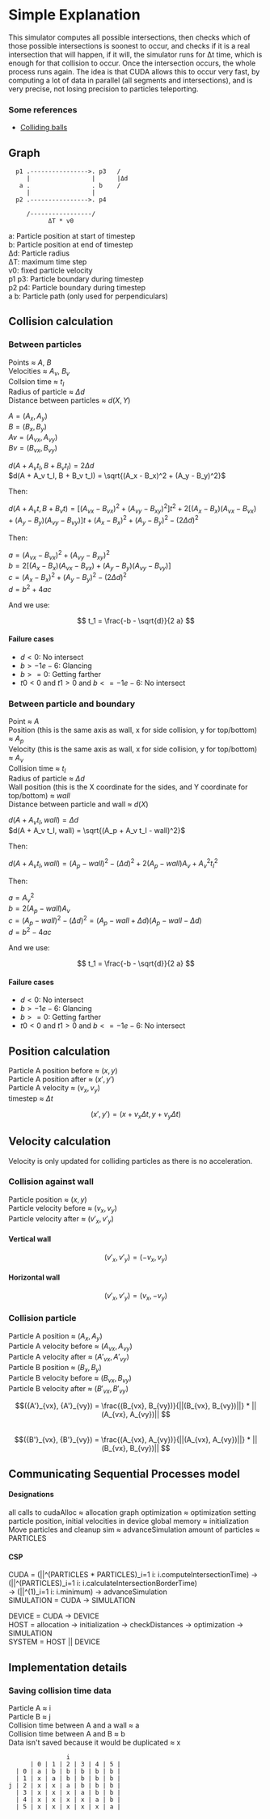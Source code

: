 # Simple Explanation

This simulator computes all possible intersections, then checks which of those possible intersections is soonest to
occur, and checks if it is a real intersection that will happen, if it will, the simulator runs for Δt time, which
is enough for that collision to occur. Once the intersection occurs, the whole process runs again.
The idea is that CUDA allows this to occur very fast, by computing a lot of data in parallel (all segments and
intersections), and is very precise, not losing precision to particles teleporting.

### Some references

* [Colliding balls](https://garethrees.org/2009/02/17/physics/)

## Graph
      p1 .---------------->. p3   /
         |                 |      |Δd
       a .                 . b    /
         |                 |
      p2 .---------------->. p4

         /-----------------/
               ΔT * v0

a: Particle position at start of timestep  
b: Particle position at end of timestep  
Δd: Particle radius  
ΔT: maximum time step   
v0: fixed particle velocity  
p1 p3: Particle boundary during timestep  
p2 p4: Particle boundary during timestep  
a b: Particle path (only used for perpendiculars)  

## Collision calculation

### Between particles

Points ≈ $A$, $B$  
Velocities ≈ $A_v$, $B_v$  
Collsion time ≈ $t_I$  
Radius of particle ≈ $\Delta d$  
Distance between particles ≈ $d(X, Y)$  

$A = (A_x, A_y)$   
$B = (B_x, B_y)$  
$Av = (A_{vx}, A_{vy})$  
$Bv = (B_{vx}, B_{vy})$  

$d(A + A_v t_I, B + B_v t_I) = 2 \Delta d$  
$d(A + A_v t_I, B + B_v t_I) = \sqrt{(A_x - B_x)^2 + (A_y - B_y)^2}$  

Then:

$d(A + A_v t, B + B_v t) = [(A_{vx} - B_{vx})^2 + (A_{vy} - B_{xy})^2] t^2 + 2 [(A_x - B_x)(A_{vx} - B_{vx}) + (A_y - B_y)(A_{vy} - B_{vy})] t + (A_x - B_x)^2 + (A_y-B_y)^2 - (2 \Delta d)^2$

Then:

$a = (A_{vx} - B_{vx})^2 + (A_{vy} - B_{xy})^2$  
$b = 2 [(A_x - B_x)(A_{vx} - B_{vx}) + (A_y - B_y)(A_{vy} - B_{vy})]$  
$c = (A_x - B_x)^2 + (A_y - B_y)^2 - (2 \Delta d)^2$  
$d = b^2 + 4 a c$  

And we use:

$$ t_1 = \frac{-b - \sqrt{d}}{2 a} $$

#### Failure cases

* $d < 0$: No intersect  
* $b > -1e-6$: Glancing  
* $b >= 0$: Getting farther  
* $t0 < 0$ and $t1 > 0$ and $b <= -1e-6$: No intersect  

### Between particle and boundary

Point ≈ $A$  
Position (this is the same axis as wall, x for side collision, y for top/bottom) ≈ $A_p$  
Velocity (this is the same axis as wall, x for side collision, y for top/bottom) ≈ $A_v$  
Collision time ≈ $t_I$  
Radius of particle ≈ $\Delta d$   
Wall position (this is the X coordinate for the sides, and Y coordinate for top/bottom) ≈ $wall$   
Distance between particle and wall ≈ $d(X)$  

$d(A + A_v t_I, wall) = \Delta d$  
$d(A + A_v t_I, wall) = \sqrt{(A_p + A_v t_I - wall)^2}$

Then:

$d(A + A_v t_I, wall) = (A_p - wall)^2 - (\Delta d)^2 + 2 (A_p - wall) A_v + A_v^2 t_I^2$

Then:

$a = A_v^2$  
$b = 2 (A_p - wall) A_v$  
$c = (A_p - wall)^2 - (\Delta d)^2 = (A_p - wall + \Delta d) (A_p - wall - \Delta d)$  
$d = b^2 - 4 a c$  

And we use:

$$ t_1 = \frac{-b - \sqrt{d}}{2 a} $$

#### Failure cases

* $d < 0$: No intersect  
* $b > -1e-6$: Glancing  
* $b >= 0$: Getting farther  
* $t0 < 0$ and $t1 > 0$ and $b <= -1e-6$: No intersect


## Position calculation

Particle A position before ≈ $(x, y)$  
Particle A position after ≈ $(x', y')$  
Particle A velocity ≈ $(v_x, v_y)$  
timestep ≈ $\Delta t$  

$$(x', y') = (x + v_x \Delta t, y + v_y \Delta t)$$

## Velocity calculation

Velocity is only updated for colliding particles as there is no acceleration.

### Collision against wall
Particle position ≈ $(x, y)$  
Particle velocity before ≈ $(v_x, v_y)$  
Particle velocity after ≈ $({v'}_x, {v'}_y)$  

#### Vertical wall

$$({v'}_x, {v'}_y) = (-v_x, v_y)$$  

#### Horizontal wall

$$({v'}_x, {v'}_y) = (v_x, -v_y)$$  

### Collision particle

Particle A position ≈ $(A_x, A_y)$  
Particle A velocity before ≈ $(A_{vx}, A_{vy})$  
Particle A velocity after ≈ $(A'_{vx}, A'_{vy})$  
Particle B position ≈ $(B_x, B_y)$  
Particle B velocity before ≈ $(B_{vx}, B_{vy})$  
Particle B velocity after ≈ $(B'_{vx}, B'_{vy})$  


$$({A'}_{vx}, {A'}_{vy}) = \frac{(B_{vx}, B_{vy})}{||(B_{vx}, B_{vy})||} * ||(A_{vx}, A_{vy})|| $$  
$$({B'}_{vx}, {B'}_{vy}) = \frac{(A_{vx}, A_{vy})}{||(A_{vx}, A_{vy})||} * ||(B_{vx}, B_{vy})|| $$  

## Communicating Sequential Processes model

#### Designations
all calls to cudaAlloc ≈ allocation
graph optimization ≈ optimization
setting particle position, initial velocities in device global memory ≈ initialization
Move particles and cleanup sim ≈ advanceSimulation
amount of particles ≈ PARTICLES

#### CSP
CUDA = (||^(PARTICLES * PARTICLES)_i=1 i: i.computeIntersectionTime) -> (||^(PARTICLES)_i=1 i: i.calculateIntersectionBorderTime)  
          -> (||^(1)_i=1 i: i.minimum) -> advanceSimulation  
SIMULATION = CUDA -> SIMULATION  

DEVICE = CUDA -> DEVICE  
HOST = allocation -> initialization -> checkDistances -> optimization -> SIMULATION  
SYSTEM = HOST || DEVICE  

## Implementation details


### Saving collision time data

Particle A ≈ i  
Particle B ≈ j  
Collision time between A and a wall ≈ a  
Collision time between A and B ≈ b  
Data isn't saved because it would be duplicated ≈ x  

                    i
          | 0 | 1 | 2 | 3 | 4 | 5 | 
      | 0 | a | b | b | b | b | b |
      | 1 | x | a | b | b | b | b |
    j | 2 | x | x | a | b | b | b |
      | 3 | x | x | x | a | b | b |
      | 4 | x | x | x | x | a | b |
      | 5 | x | x | x | x | x | a |
   
